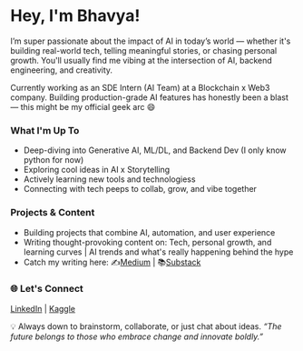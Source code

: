 # Hey, I'm Bhavya!
I’m super passionate about the impact of AI in today’s world — whether it's building real-world tech, telling meaningful stories, or chasing personal growth. You'll usually find me vibing at the intersection of AI, backend engineering, and creativity.

Currently working as an SDE Intern (AI Team) at a Blockchain x Web3 company. Building production-grade AI features has honestly been a blast — this might be my official geek arc 😄

### What I'm Up To 
- Deep-diving into Generative AI, ML/DL, and Backend Dev (I only know python for now)
- Exploring cool ideas in AI x Storytelling
- Actively learning new tools and technologiess
- Connecting with tech peeps to collab, grow, and vibe together

### Projects & Content
- Building projects that combine AI, automation, and user experience
- Writing thought-provoking content on: Tech, personal growth, and learning curves | AI trends and what's really happening behind the hype
- Catch my writing here: ✍️[Medium](https://medium.com/@bhavyajha1404) | 📚[Substack](https://substack.com/@04bhavyaa)

### 🌐 Let's Connect
[LinkedIn](https://www.linkedin.com/in/bhavya-jha-52461b250/) | [Kaggle](https://www.kaggle.com/bhavyajha04) 

💡 Always down to brainstorm, collaborate, or just chat about ideas. 
*“The future belongs to those who embrace change and innovate boldly.”*
